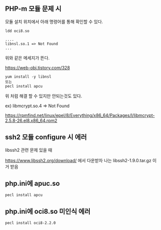 ## PHP-m 모듈 문제 시

모듈 설치 위치에서 아래 명령어를 통해 확인할 수 있다.

```
ldd oci8.so

....
libnsl.so.1 => Not Found
...

```

위와 같은 메세지가 뜬다.

https://web-obj.tistory.com/328

```
yum install -y libnsl
또는
pecl install apcu
```

위 처럼 해결 할 수 있지만 안되는것도 있다. 

ex) libmcrypt.so.4 => Not Found

https://rpmfind.net/linux/epel/8/Everything/x86_64/Packages/l/libmcrypt-2.5.8-26.el8.x86_64.rpm2

## ssh2 모듈 configure 시 에러

libssh2 관련 문제 있을 때

https://www.libssh2.org/download/ 에서 다운받자 나는	libssh2-1.9.0.tar.gz 이거 받음


## php.ini에 apuc.so

```
pecl install apcu
```

## php.ini에 oci8.so 미인식 에러

```
pecl install oci8-2.2.0
```
